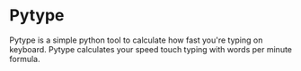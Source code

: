 Pytype
=========

Pytype is a simple python tool to calculate how fast you're typing on keyboard. Pytype calculates your speed touch typing with words per minute formula.